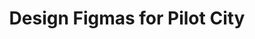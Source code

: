 ---
toc: True
layout: post
title: Design Figmas for Pilot City
permalink: /navigation/figmablogs/5celljourney/
---